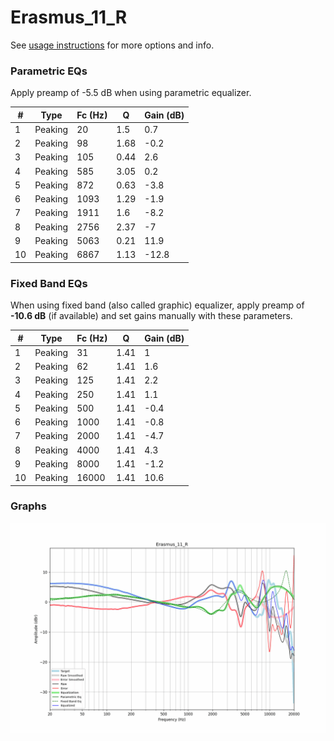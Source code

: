 # Erasmus_11_R
See [usage instructions](https://github.com/jaakkopasanen/AutoEq#usage) for more options and info.

### Parametric EQs
Apply preamp of -5.5 dB when using parametric equalizer.

|   # | Type    |   Fc (Hz) |    Q |   Gain (dB) |
|-----|---------|-----------|------|-------------|
|   1 | Peaking |        20 | 1.5  |         0.7 |
|   2 | Peaking |        98 | 1.68 |        -0.2 |
|   3 | Peaking |       105 | 0.44 |         2.6 |
|   4 | Peaking |       585 | 3.05 |         0.2 |
|   5 | Peaking |       872 | 0.63 |        -3.8 |
|   6 | Peaking |      1093 | 1.29 |        -1.9 |
|   7 | Peaking |      1911 | 1.6  |        -8.2 |
|   8 | Peaking |      2756 | 2.37 |        -7   |
|   9 | Peaking |      5063 | 0.21 |        11.9 |
|  10 | Peaking |      6867 | 1.13 |       -12.8 |

### Fixed Band EQs
When using fixed band (also called graphic) equalizer, apply preamp of **-10.6 dB** (if available) and set gains manually with these parameters.

|   # | Type    |   Fc (Hz) |    Q |   Gain (dB) |
|-----|---------|-----------|------|-------------|
|   1 | Peaking |        31 | 1.41 |         1   |
|   2 | Peaking |        62 | 1.41 |         1.6 |
|   3 | Peaking |       125 | 1.41 |         2.2 |
|   4 | Peaking |       250 | 1.41 |         1.1 |
|   5 | Peaking |       500 | 1.41 |        -0.4 |
|   6 | Peaking |      1000 | 1.41 |        -0.8 |
|   7 | Peaking |      2000 | 1.41 |        -4.7 |
|   8 | Peaking |      4000 | 1.41 |         4.3 |
|   9 | Peaking |      8000 | 1.41 |        -1.2 |
|  10 | Peaking |     16000 | 1.41 |        10.6 |

### Graphs
![](./Erasmus_11_R.png)
